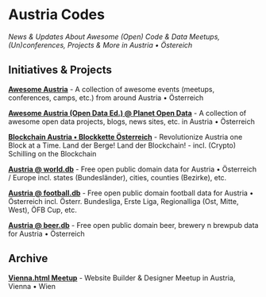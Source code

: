 # Austria Codes


_News & Updates About Awesome (Open) Code & Data Meetups, (Un)conferences, Projects & More in Austria • Östereich_


## Initiatives & Projects

[**Awesome Austria**](https://github.com/austriacodes/awesome-austria) - A collection of awesome events (meetups, conferences, camps, etc.) from around Austria • Österreich

[**Awesome Austria (Open Data Ed.) @ Planet Open Data**](https://github.com/planetopendata/awesome-austria) - A collection of awesome open data projects, blogs, news sites, etc. in Austria • Österreich

[**Blockchain Austria • Blockkette Österreich**](https://github.com/austriacodes/blockchain-austria) - Revolutionize Austria one Block at a Time. Land der Berge! Land der Blockchain! - incl. (Crypto) Schilling on the Blockchain 

[**Austria @ world.db**](https://github.com/openmundi/austria.db) - Free open public domain data for Austria • Österreich / Europe incl. states (Bundesländer), cities, counties (Bezirke), etc.

[**Austria @ football.db**](https://github.com/openfootball/at-austria) - Free open public domain football data for Austria • Österreich incl. Österr. Bundesliga, Erste Liga, Regionalliga (Ost, Mitte, West), ÖFB Cup, etc.

[**Austria @ beer.db**](https://github.com/openbeer/at-austria) -  Free open public domain beer, brewery n brewpub data for Austria • Österreich


## Archive

[**Vienna.html Meetup**](https://austriacodes.github.io/vienna.html) - Website Builder & Designer Meetup in Austria, Vienna • Wien
